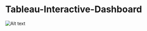 # Tableau-Interactive-Dashboard

![Alt text](relative%20path/to/Dashboard.png?raw=true "Tableau Interactive Dashboard")